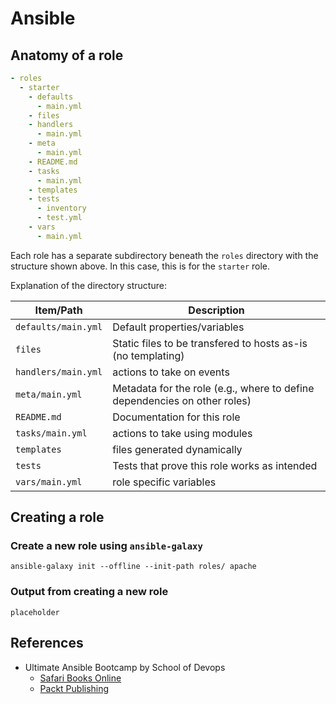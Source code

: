 # Ansible

## Anatomy of a role

```yaml
- roles
  - starter
    - defaults
      - main.yml
    - files
    - handlers
      - main.yml
    - meta
      - main.yml
    - README.md
    - tasks
      - main.yml
    - templates
    - tests
      - inventory
      - test.yml
    - vars
      - main.yml
```

Each role has a separate subdirectory beneath the `roles` directory with the
structure shown above. In this case, this is for the `starter` role.

Explanation of the directory structure:

Item/Path | Description
------------ | -------------
`defaults/main.yml` | Default properties/variables
`files` | Static files to be transfered to hosts as-is (no templating)
`handlers/main.yml` | actions to take on events
`meta/main.yml` | Metadata for the role (e.g., where to define dependencies on other roles)
`README.md` | Documentation for this role
`tasks/main.yml` | actions to take using modules
`templates` | files generated dynamically
`tests` | Tests that prove this role works as intended
`vars/main.yml` | role specific variables

## Creating a role

### Create a new role using `ansible-galaxy`

`ansible-galaxy init --offline --init-path roles/ apache`

### Output from creating a new role

```shell
placeholder
```

## References

- Ultimate Ansible Bootcamp by School of Devops
  - [Safari Books Online](https://www.safaribooksonline.com/videos/ultimate-ansible-bootcamp/9781789345131)
  - [Packt Publishing](https://www.packtpub.com/application-development/ultimate-ansible-bootcamp-school-devops-video)
